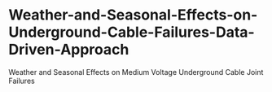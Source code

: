 # Weather-and-Seasonal-Effects-on-Underground-Cable-Failures-Data-Driven-Approach
Weather and Seasonal Effects on Medium Voltage Underground Cable Joint Failures 
